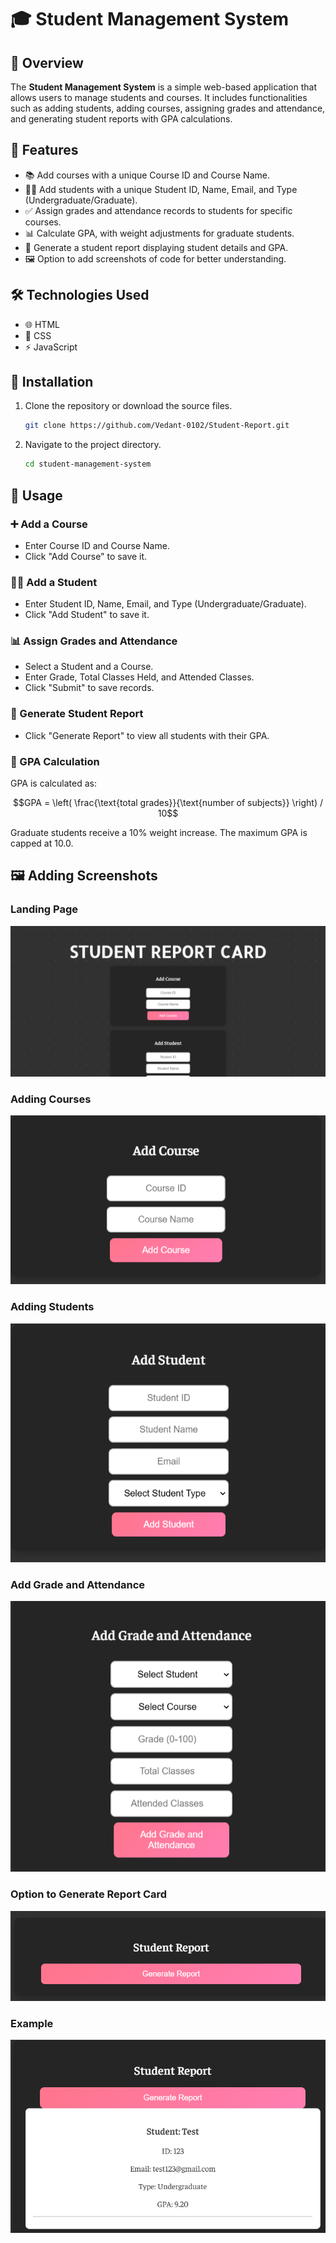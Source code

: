 # 🎓 Student Management System

## 📌 Overview
The **Student Management System** is a simple web-based application that allows users to manage students and courses. It includes functionalities such as adding students, adding courses, assigning grades and attendance, and generating student reports with GPA calculations.

## 🌟 Features
- 📚 Add courses with a unique Course ID and Course Name.
- 🧑‍🎓 Add students with a unique Student ID, Name, Email, and Type (Undergraduate/Graduate).
- ✅ Assign grades and attendance records to students for specific courses.
- 📊 Calculate GPA, with weight adjustments for graduate students.
- 📜 Generate a student report displaying student details and GPA.
- 🖼️ Option to add screenshots of code for better understanding.

## 🛠 Technologies Used
- 🌐 HTML
- 🎨 CSS
- ⚡ JavaScript

## 🚀 Installation
1. Clone the repository or download the source files.
   ```sh
   git clone https://github.com/Vedant-0102/Student-Report.git
   ```
2. Navigate to the project directory.
   ```sh
   cd student-management-system
   ```

## 📖 Usage
### ➕ Add a Course
- Enter Course ID and Course Name.
- Click "Add Course" to save it.

### 🧑‍🎓 Add a Student
- Enter Student ID, Name, Email, and Type (Undergraduate/Graduate).
- Click "Add Student" to save it.

### 📊 Assign Grades and Attendance
- Select a Student and a Course.
- Enter Grade, Total Classes Held, and Attended Classes.
- Click "Submit" to save records.

### 📜 Generate Student Report
- Click "Generate Report" to view all students with their GPA.

### 🎯 GPA Calculation
GPA is calculated as:
```math
GPA = \left( \frac{\text{total grades}}{\text{number of subjects}} \right) / 10
```
Graduate students receive a 10% weight increase.
The maximum GPA is capped at 10.0.

## 🖼️ Adding Screenshots

### Landing Page
![Landing Page](https://github.com/Vedant-0102/Student-Report/blob/main/assests/Landing.png)

### Adding Courses
![Add Courses](https://github.com/Vedant-0102/Student-Report/blob/main/assests/Courses.png)

### Adding Students
![Add Students](https://github.com/Vedant-0102/Student-Report/blob/main/assests/Student.png)

### Add Grade and Attendance
![Add Grade and Attendance](https://github.com/Vedant-0102/Student-Report/blob/main/assests/Grade_Attendance.png)

### Option to Generate Report Card
![Generate Report](https://github.com/Vedant-0102/Student-Report/blob/main/assests/Generate.png)

### Example
![Report Generated](https://github.com/Vedant-0102/Student-Report/blob/main/assests/Report_gen.png)
